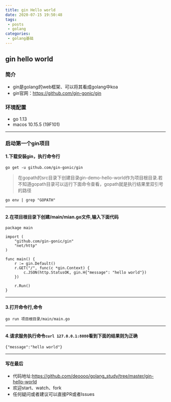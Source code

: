 ```yaml
---
title: gin Hello world
date: 2020-07-15 19:50:48
tags:
 - posts
 - golang
categories: 
 - golang基础
---
```

## gin hello world

### 简介
- gin是golang的web框架、可以将其看成golang中koa
- gin官网：https://github.com/gin-gonic/gin
### 环境配置
- go 1.13
- macos 10.15.5 (19F101)
---
### 启动第一个gin项目

#### 1.下载安装gin，执行命令行

```
go get -u github.com/gin-gonic/gin
```

> 在gopath的src目录下创建目录gin-demo-hello-world作为项目根目录.若不知道gopath目录可以运行下面命令查看，gopath就是执行结果里双引号的路径
```
go env | grep "GOPATH"
```

---
#### 2.在项目根目录下创建/main/mian.go文件,输入下面代码
```
package main

import (
	"github.com/gin-gonic/gin"
	"net/http"
)

func main() {
	r := gin.Default()
	r.GET("/", func(c *gin.Context) {
		c.JSON(http.StatusOK, gin.H{"message": "hello world"})
	})

	r.Run()
}

```
---
#### 3.打开命令行,命令
```
go run 项目根目录/main/main.go
```
---
#### 4.请求服务执行命令`curl 127.0.0.1:8080`看到下面的结果则为正确
```
{"message":"hello world"}
```

---
#### 写在最后
- 代码地址:https://github.com/deoooo/golang_study/tree/master/gin-hello-world
- 欢迎start、watch、fork
- 任何疑问或者建议可以直接PR或者Issues

